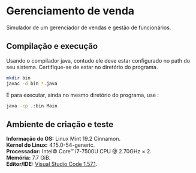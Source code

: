 # Gerenciamento de venda

Simulador de um gerenciador de vendas e gestão de funcionários.

## Compilação e execução

Usando o compilador java, contudo ele deve estar configurado no path do seu sistema.
Certifique-se de estar no diretório do programa.

```bash
mkdir bin
javac -d bin *.java
```
E para executar, ainda no mesmo diretório do programa, use :

```bash
java -cp .:bin Main
```

## Ambiente de criação e teste

**Informação do OS:** Linux Mint 19.2 Cinnamon.  
**Kernel do Linux:** 4.15.0-54-generic.  
**Processador:** Intel© Core™ i7-7500U CPU @ 2.70GHz × 2.  
**Memória:** 7.7 GiB.  
**Editor/IDE:** [Visual Studio Code 1.57.1](https://code.visualstudio.com/).                                     